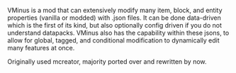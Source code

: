 VMinus is a mod that can extensively modify many item, block, and entity properties (vanilla or modded) with .json files. It can be done data-driven which is the first of its kind, but also optionally config driven if you do not understand datapacks. VMinus also has the capability within these jsons, to allow for global, tagged, and conditional modification to dynamically edit many features at once.

Originally used mcreator, majority ported over and rewritten by now.
